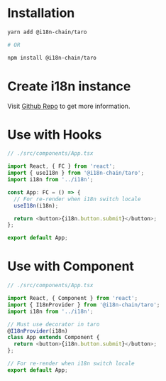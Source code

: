 # Installation
```bash
yarn add @i18n-chain/taro

# OR

npm install @i18n-chain/taro
```

# Create i18n instance
Visit [Github Repo](https://github.com/fwh1990/i18n-chain) to get more information.

# Use with Hooks

```typescript jsx
// ./src/components/App.tsx

import React, { FC } from 'react';
import { useI18n } from '@i18n-chain/taro';
import i18n from '../i18n';

const App: FC = () => {
  // For re-render when i18n switch locale
  useI18n(i18n);

  return <button>{i18n.button.submit}</button>;
};

export default App;
```

# Use with Component

```typescript jsx
// ./src/components/App.tsx

import React, { Component } from 'react';
import { I18nProvider } from '@i18n-chain/taro';
import i18n from '../i18n';

// Must use decorator in taro
@I18nProvider(i18n)
class App extends Component {
  return <button>{i18n.button.submit}</button>;
};

// For re-render when i18n switch locale
export default App;
```
